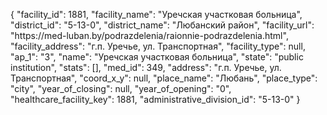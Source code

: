 {
    "facility_id": 1881,
    "facility_name": "Уречская участковая больница",
    "district_id": "5-13-0",
    "district_name": "Любанский район",
    "facility_url": "https:\/\/med-luban.by\/podrazdelenia\/raionnie-podrazdelenia.html",
    "facility_address": "г.п. Уречье, ул. Транспортная",
    "facility_type": null,
    "ap_1": "3",
    "name": "Уречская участковая больница",
    "state": "public institution",
    "stats": [],
    "med_id": 349,
    "address": "г.п. Уречье, ул. Транспортная",
    "coord_x_y": null,
    "place_name": "Любань",
    "place_type": "city",
    "year_of_closing": null,
    "year_of_opening": "0",
    "healthcare_facility_key": 1881,
    "administrative_division_id": "5-13-0"
}